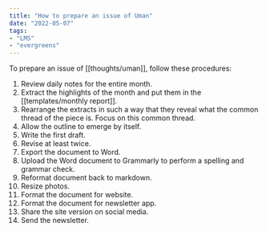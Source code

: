 ```yaml
---
title: "How to prepare an issue of Uman"
date: "2022-05-07"
tags:
- "LMS"
- "evergreens"
---
```


To prepare an issue of [[thoughts/uman]], follow these procedures:
1. Review daily notes for the entire month.
2. Extract the highlights of the month and put them in the [[templates/monthly report]].
3. Rearrange the extracts in such a way that they reveal what the common thread of the piece is. Focus on this common thread.
4. Allow the outline to emerge by itself.
5. Write the first draft.
6. Revise at least twice.
7. Export the document to Word.
8. Upload the Word document to Grammarly to perform a spelling and grammar check.
9. Reformat document back to markdown.
10. Resize photos.
11. Format the document for website.
12. Format the document for newsletter app.
13. Share the site version on social media.
14. Send the newsletter.
